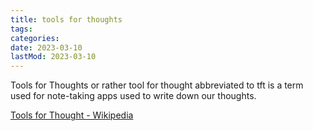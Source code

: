 ```yaml
---
title: tools for thoughts
tags:
categories:
date: 2023-03-10
lastMod: 2023-03-10
---
```

Tools for Thoughts or rather tool for thought abbreviated to tft is a term used for note-taking apps used to write down our thoughts.

[Tools for Thought - Wikipedia](https://en.wikipedia.org/wiki/Tools_for_Thought)
